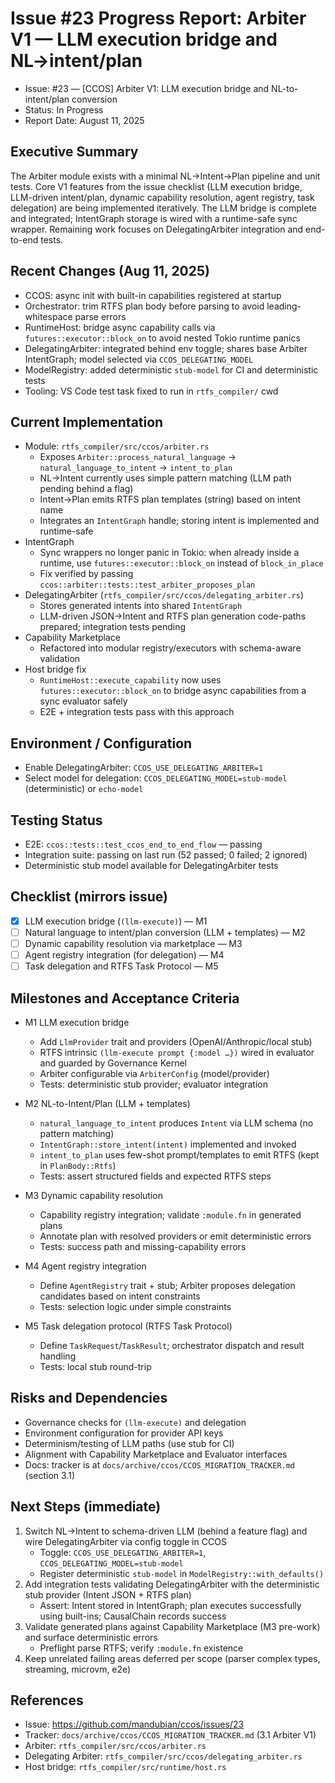 # Issue #23 Progress Report: Arbiter V1 — LLM execution bridge and NL→intent/plan

- Issue: #23 — [CCOS] Arbiter V1: LLM execution bridge and NL-to-intent/plan conversion
- Status: In Progress
- Report Date: August 11, 2025

## Executive Summary

The Arbiter module exists with a minimal NL→Intent→Plan pipeline and unit tests. Core V1 features from the issue checklist (LLM execution bridge, LLM-driven intent/plan, dynamic capability resolution, agent registry, task delegation) are being implemented iteratively. The LLM bridge is complete and integrated; IntentGraph storage is wired with a runtime-safe sync wrapper. Remaining work focuses on DelegatingArbiter integration and end-to-end tests.

## Recent Changes (Aug 11, 2025)

- CCOS: async init with built-in capabilities registered at startup
- Orchestrator: trim RTFS plan body before parsing to avoid leading-whitespace parse errors
- RuntimeHost: bridge async capability calls via `futures::executor::block_on` to avoid nested Tokio runtime panics
- DelegatingArbiter: integrated behind env toggle; shares base Arbiter IntentGraph; model selected via `CCOS_DELEGATING_MODEL`
- ModelRegistry: added deterministic `stub-model` for CI and deterministic tests
- Tooling: VS Code test task fixed to run in `rtfs_compiler/` cwd

## Current Implementation

- Module: `rtfs_compiler/src/ccos/arbiter.rs`
  - Exposes `Arbiter::process_natural_language` → `natural_language_to_intent` → `intent_to_plan`
  - NL→Intent currently uses simple pattern matching (LLM path pending behind a flag)
  - Intent→Plan emits RTFS plan templates (string) based on intent name
  - Integrates an `IntentGraph` handle; storing intent is implemented and runtime-safe
- IntentGraph
  - Sync wrappers no longer panic in Tokio: when already inside a runtime, use `futures::executor::block_on` instead of `block_in_place`
  - Fix verified by passing `ccos::arbiter::tests::test_arbiter_proposes_plan`
- DelegatingArbiter (`rtfs_compiler/src/ccos/delegating_arbiter.rs`)
  - Stores generated intents into shared `IntentGraph`
  - LLM-driven JSON→Intent and RTFS plan generation code-paths prepared; integration tests pending
- Capability Marketplace
  - Refactored into modular registry/executors with schema-aware validation
- Host bridge fix
  - `RuntimeHost::execute_capability` now uses `futures::executor::block_on` to bridge async capabilities from a sync evaluator safely
  - E2E + integration tests pass with this approach

## Environment / Configuration

- Enable DelegatingArbiter: `CCOS_USE_DELEGATING_ARBITER=1`
- Select model for delegation: `CCOS_DELEGATING_MODEL=stub-model` (deterministic) or `echo-model`

## Testing Status

- E2E: `ccos::tests::test_ccos_end_to_end_flow` — passing
- Integration suite: passing on last run (52 passed; 0 failed; 2 ignored)
- Deterministic stub model available for DelegatingArbiter tests

## Checklist (mirrors issue)

- [x] LLM execution bridge (`(llm-execute)`) — M1
- [ ] Natural language to intent/plan conversion (LLM + templates) — M2
- [ ] Dynamic capability resolution via marketplace — M3
- [ ] Agent registry integration (for delegation) — M4
- [ ] Task delegation and RTFS Task Protocol — M5

## Milestones and Acceptance Criteria

- M1 LLM execution bridge
  - Add `LlmProvider` trait and providers (OpenAI/Anthropic/local stub)
  - RTFS intrinsic `(llm-execute prompt {:model …})` wired in evaluator and guarded by Governance Kernel
  - Arbiter configurable via `ArbiterConfig` (model/provider)
  - Tests: deterministic stub provider; evaluator integration

- M2 NL-to-Intent/Plan (LLM + templates)
  - `natural_language_to_intent` produces `Intent` via LLM schema (no pattern matching)
  - `IntentGraph::store_intent(intent)` implemented and invoked
  - `intent_to_plan` uses few-shot prompt/templates to emit RTFS (kept in `PlanBody::Rtfs`)
  - Tests: assert structured fields and expected RTFS steps

- M3 Dynamic capability resolution
  - Capability registry integration; validate `:module.fn` in generated plans
  - Annotate plan with resolved providers or emit deterministic errors
  - Tests: success path and missing-capability errors

- M4 Agent registry integration
  - Define `AgentRegistry` trait + stub; Arbiter proposes delegation candidates based on intent constraints
  - Tests: selection logic under simple constraints

- M5 Task delegation protocol (RTFS Task Protocol)
  - Define `TaskRequest`/`TaskResult`; orchestrator dispatch and result handling
  - Tests: local stub round-trip

## Risks and Dependencies

- Governance checks for `(llm-execute)` and delegation
- Environment configuration for provider API keys
- Determinism/testing of LLM paths (use stub for CI)
- Alignment with Capability Marketplace and Evaluator interfaces
- Docs: tracker is at `docs/archive/ccos/CCOS_MIGRATION_TRACKER.md` (section 3.1)

## Next Steps (immediate)

1) Switch NL→Intent to schema-driven LLM (behind a feature flag) and wire DelegatingArbiter via config toggle in CCOS
   - Toggle: `CCOS_USE_DELEGATING_ARBITER=1`, `CCOS_DELEGATING_MODEL=stub-model`
   - Register deterministic `stub-model` in `ModelRegistry::with_defaults()`
2) Add integration tests validating DelegatingArbiter with the deterministic stub provider (Intent JSON + RTFS plan)
   - Assert: Intent stored in IntentGraph; plan executes successfully using built-ins; CausalChain records success
3) Validate generated plans against Capability Marketplace (M3 pre-work) and surface deterministic errors
   - Preflight parse RTFS; verify `:module.fn` existence
4) Keep unrelated failing areas deferred per scope (parser complex types, streaming, microvm, e2e)

## References

- Issue: https://github.com/mandubian/ccos/issues/23
- Tracker: `docs/archive/ccos/CCOS_MIGRATION_TRACKER.md` (3.1 Arbiter V1)
- Arbiter: `rtfs_compiler/src/ccos/arbiter.rs`
- Delegating Arbiter: `rtfs_compiler/src/ccos/delegating_arbiter.rs`
- Host bridge: `rtfs_compiler/src/runtime/host.rs`
